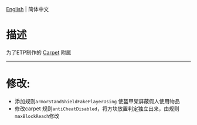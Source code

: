 [English](https://github.com/KathleenCome/fabric-carpet-for-ETP) | 简体中文
# 描述
为了ETP制作的 [Carpet](https://github.com/gnembon/fabric-carpet) 附属

---
# 修改:

- 添加规则`armorStandShieldFakePlayerUsing` 使盔甲架屏蔽假人使用物品
- 修改carpet 规则`antiCheatDisabled`，将方块放置判定独立出来，由规则`maxBlockReach`修改